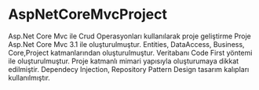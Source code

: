 # AspNetCoreMvcProject
Asp.Net Core Mvc ile Crud Operasyonları kullanılarak proje geliştirme
Proje Asp.Net Core Mvc 3.1 ile oluşturulmuştur. Entities, DataAccess, Business, Core,Project katmanlarından oluşturulmuştur. Veritabanı Code First yöntemi ile oluşturulmuştur.
Proje katmanlı mimari yapısıyla oluşturumaya dikkat edilmiştir. Dependecy Injection, Repository Pattern Design tasarım kalıpları kullanılmıştır.


